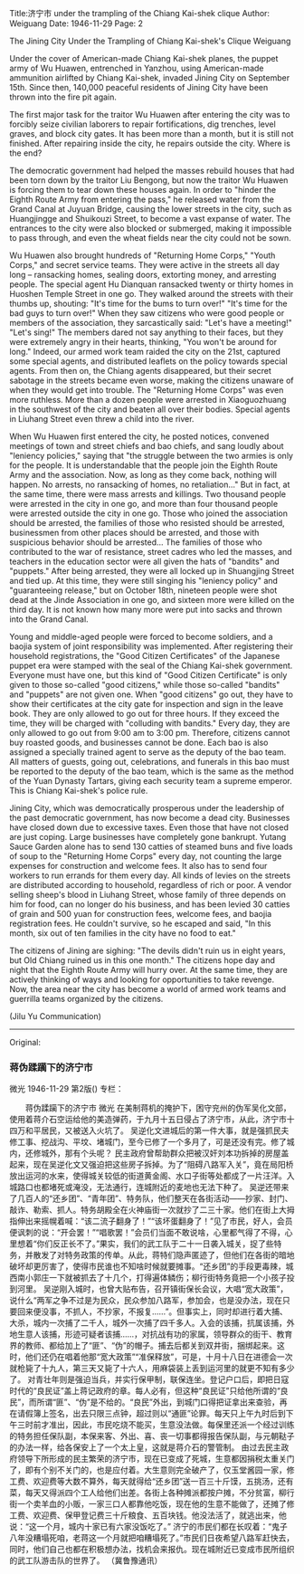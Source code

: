 Title:济宁市 under the trampling of the Chiang Kai-shek clique
Author: Weiguang
Date: 1946-11-29
Page: 2

The Jining City Under the Trampling of Chiang Kai-shek's Clique
    Weiguang

Under the cover of American-made Chiang Kai-shek planes, the puppet army of Wu Huawen, entrenched in Yanzhou, using American-made ammunition airlifted by Chiang Kai-shek, invaded Jining City on September 15th. Since then, 140,000 peaceful residents of Jining City have been thrown into the fire pit again.

The first major task for the traitor Wu Huawen after entering the city was to forcibly seize civilian laborers to repair fortifications, dig trenches, level graves, and block city gates. It has been more than a month, but it is still not finished. After repairing inside the city, he repairs outside the city. Where is the end?

The democratic government had helped the masses rebuild houses that had been torn down by the traitor Liu Bengong, but now the traitor Wu Huawen is forcing them to tear down these houses again. In order to "hinder the Eighth Route Army from entering the pass," he released water from the Grand Canal at Juyuan Bridge, causing the lower streets in the city, such as Huangjingge and Shuikouzi Street, to become a vast expanse of water. The entrances to the city were also blocked or submerged, making it impossible to pass through, and even the wheat fields near the city could not be sown.

Wu Huawen also brought hundreds of "Returning Home Corps," "Youth Corps," and secret service teams. They were active in the streets all day long – ransacking homes, sealing doors, extorting money, and arresting people. The special agent Hu Dianquan ransacked twenty or thirty homes in Huoshen Temple Street in one go. They walked around the streets with their thumbs up, shouting: "It's time for the bums to turn over!" "It's time for the bad guys to turn over!" When they saw citizens who were good people or members of the association, they sarcastically said: "Let's have a meeting!" "Let's sing!" The members dared not say anything to their faces, but they were extremely angry in their hearts, thinking, "You won't be around for long." Indeed, our armed work team raided the city on the 21st, captured some special agents, and distributed leaflets on the policy towards special agents. From then on, the Chiang agents disappeared, but their secret sabotage in the streets became even worse, making the citizens unaware of when they would get into trouble. The "Returning Home Corps" was even more ruthless. More than a dozen people were arrested in Xiaoguozhuang in the southwest of the city and beaten all over their bodies. Special agents in Liuhang Street even threw a child into the river.

When Wu Huawen first entered the city, he posted notices, convened meetings of town and street chiefs and bao chiefs, and sang loudly about "leniency policies," saying that "the struggle between the two armies is only for the people. It is understandable that the people join the Eighth Route Army and the association. Now, as long as they come back, nothing will happen. No arrests, no ransacking of homes, no retaliation..." But in fact, at the same time, there were mass arrests and killings. Two thousand people were arrested in the city in one go, and more than four thousand people were arrested outside the city in one go. Those who joined the association should be arrested, the families of those who resisted should be arrested, businessmen from other places should be arrested, and those with suspicious behavior should be arrested... The families of those who contributed to the war of resistance, street cadres who led the masses, and teachers in the education sector were all given the hats of "bandits" and "puppets." After being arrested, they were all locked up in Shuangjing Street and tied up. At this time, they were still singing his "leniency policy" and "guaranteeing release," but on October 18th, nineteen people were shot dead at the Jinde Association in one go, and sixteen more were killed on the third day. It is not known how many more were put into sacks and thrown into the Grand Canal.

Young and middle-aged people were forced to become soldiers, and a baojia system of joint responsibility was implemented. After registering their household registrations, the "Good Citizen Certificates" of the Japanese puppet era were stamped with the seal of the Chiang Kai-shek government. Everyone must have one, but this kind of "Good Citizen Certificate" is only given to those so-called "good citizens," while those so-called "bandits" and "puppets" are not given one. When "good citizens" go out, they have to show their certificates at the city gate for inspection and sign in the leave book. They are only allowed to go out for three hours. If they exceed the time, they will be charged with "colluding with bandits." Every day, they are only allowed to go out from 9:00 am to 3:00 pm. Therefore, citizens cannot buy roasted goods, and businesses cannot be done. Each bao is also assigned a specially trained agent to serve as the deputy of the bao team. All matters of guests, going out, celebrations, and funerals in this bao must be reported to the deputy of the bao team, which is the same as the method of the Yuan Dynasty Tartars, giving each security team a supreme emperor. This is Chiang Kai-shek's police rule.

Jining City, which was democratically prosperous under the leadership of the past democratic government, has now become a dead city. Businesses have closed down due to excessive taxes. Even those that have not closed are just coping. Large businesses have completely gone bankrupt. Yutang Sauce Garden alone has to send 130 catties of steamed buns and five loads of soup to the "Returning Home Corps" every day, not counting the large expenses for construction and welcome fees. It also has to send four workers to run errands for them every day. All kinds of levies on the streets are distributed according to household, regardless of rich or poor. A vendor selling sheep's blood in Liuhang Street, whose family of three depends on him for food, can no longer do his business, and has been levied 30 catties of grain and 500 yuan for construction fees, welcome fees, and baojia registration fees. He couldn't survive, so he escaped and said, "In this month, six out of ten families in the city have no food to eat."

The citizens of Jining are sighing: "The devils didn't ruin us in eight years, but Old Chiang ruined us in this one month." The citizens hope day and night that the Eighth Route Army will hurry over. At the same time, they are actively thinking of ways and looking for opportunities to take revenge. Now, the area near the city has become a world of armed work teams and guerrilla teams organized by the citizens.

(Jilu Yu Communication)



<hr /> 

Original: 


### 蒋伪蹂躏下的济宁市
微光
1946-11-29
第2版()
专栏：

　　蒋伪蹂躏下的济宁市
    微光
    在美制蒋机的掩护下，困守兖州的伪军吴化文部，使用着蒋介石空运给他的美造弹药，于九月十五日侵占了济宁市，从此，济宁市十四万和平居民，又被送入火坑了。
    吴逆化文进城后的第一件大事，就是强抓民夫修工事、挖战沟、平坟、堵城门，至今已修了一个多月了，可是还没有完。修了城内，还修城外，那有个头呢？
    民主政府曾帮助群众把被汉奸刘本功拆掉的房屋盖起来，现在吴逆化文又强迫把这些房子拆掉。为了“阻碍八路军入关”，竟在局阳桥放出运河的水来，使得城关较低的街道黄金阁、水口子街等处都成了一片汪洋。入城路口也都堵死或淹没，无法通行，连城附近的麦地也无法下种了。
    吴逆还带来了几百人的“还乡团”、“青年团”、特务队，他们整天在各街活动——抄家、封门、敲诈、勒索、抓人。特务胡殿全在火神庙街一次就抄了二三十家。他们在街上大拇指伸出来摇幌着喊：“该二流子翻身了！”“该坏蛋翻身了！”见了市民，好人，会员便讽刺的说：“开会罢！”“唱歌罢！”会员们当面不敢说啥，心里都气得了不得，心里想着“你们反正长不了。”果实，我们的武工队于二十一日袭入城关，捉了些特务，并散发了对特务政策的传单。从此，蒋特们隐声匿迹了，但他们在各街的暗地破坏却更厉害了，使得市民谁也不知啥时候就要摊事。“还乡团”的手段更毒辣，城西南小郭庄一下就被抓去了十几个，打得遍体鳞伤；柳行街特务竟把一个小孩子投到河里。
    吴逆刚入城时，也曾大贴布告，召开镇街保长会议，大唱“宽大政策”，说什么“两军之争不过是为民众，民众参加八路军，参加会，也是没办法，现在只要回来便没事，不抓人，不抄家，不报复……”。但事实上，同时却进行着大捕、大杀，城内一次捕了二千人，城外一次捕了四千多人。入会的该捕，抗属该捕，外地生意人该捕，形迹可疑者该捕……，对抗战有功的家属，领导群众的街干、教育界的教师、都给加上了“匪”、“伪”的帽子。捕去后都关到双井街，捆绑起来。这时，他们还仍在唱着他那“宽大政策”“准保释放”，可是，十月十八日在进德会一次就枪毙了十九人，第三天又毙了十六人，用麻袋装上丢到运河里的就更不知有多少了。
    对青壮年则是强迫当兵，并实行保甲制，联保连坐。登记户口后，即把日寇时代的“良民证”盖上蒋记政府的章。每人必有，但这种“良民证”只给他所谓的“良民”，而所谓“匪”、“伪”是不给的。“良民”外出，到城门口得把证拿出来查验，再在请假簿上签名，出去只限三点钟，超过则以“通匪”论罪。每天只上午九时后到下午三时前才准出，因此，市民吃烧不能买，生意没法做。每保里还派一个经过训练的特务担任保队副，本保来客、外出、喜、丧一切事都得报告保队副，与元朝鞑子的办法一样，给各保安上了一个太上皇，这就是蒋介石的警管制。
    由过去民主政府领导下所形成的民主繁荣的济宁市，现在已变成了死城，生意都因捐税太重关门了，即有个别不关门的，也是应付着。大生意则完全破产了，仅玉堂酱园一家，修工费、欢迎费等大数不算外，每天就得给“还乡团”送一百三十斤馍，五挑汤，还有菜，每天又得派四个工人给他们出差。各街上各种摊派都按户摊，不分贫富，柳行街一个卖羊血的小贩，一家三口人都靠他吃饭，现在他的生意不能做了，还摊了修工费、欢迎费、保甲登记费三十斤粮食、五百块钱。他没法活了，就逃出来，他说：“这一个月，城内十家已有六家没饭吃了。”
    济宁的市民们都在长叹着：“鬼子八年没糟塌死咱，老蒋这一个月就把咱糟塌死了。”市民们日夜希望八路军赶快去，同时，他们自己也都在积极想办法，找机会来报仇。现在城附近已变成市民所组织的武工队游击队的世界了。
    （冀鲁豫通讯）
